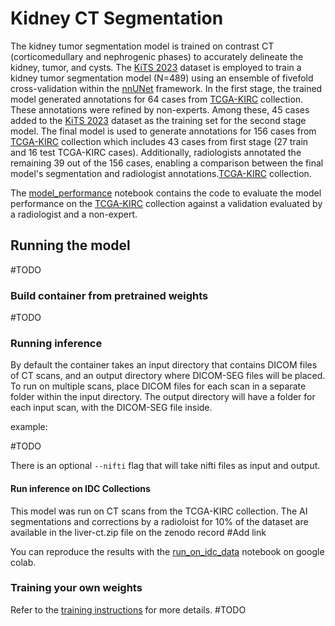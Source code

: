 # Kidney CT Segmentation

The kidney tumor segmentation model is trained on contrast CT (corticomedullary and nephrogenic phases) to accurately delineate the kidney, tumor, and cysts. The [KiTS 2023](https://kits-challenge.org/kits23/) dataset is employed to train a kidney tumor segmentation model (N=489) using an ensemble of fivefold cross-validation within the [nnUNet](https://github.com/MIC-DKFZ/nnUNet/tree/master/documentation) framework. In the first stage, the trained model generated annotations for 64 cases from [TCGA-KIRC](https://wiki.cancerimagingarchive.net/pages/viewpage.action?pageId=5800386) collection. These annotations were refined by non-experts. Among these, 45 cases added to the [KiTS 2023](https://kits-challenge.org/kits23/) dataset as the training set for the second stage model. The final model is used to generate annotations for 156 cases from [TCGA-KIRC](https://wiki.cancerimagingarchive.net/pages/viewpage.action?pageId=5800386) collection which includes 43 cases from first stage (27 train and 16 test TCGA-KIRC cases). Additionally, radiologists annotated the remaining 39 out of the 156 cases, enabling a comparison between the final model's segmentation and radiologist annotations.[TCGA-KIRC](https://wiki.cancerimagingarchive.net/pages/viewpage.action?pageId=5800386) collection.

The [model_performance](model_performance.ipynb) notebook contains the code to evaluate the model performance on the [TCGA-KIRC](https://wiki.cancerimagingarchive.net/pages/viewpage.action?pageId=5800386) collection against a validation evaluated by a radiologist and a non-expert.

## Running the model

#TODO

### Build container from pretrained weights

#TODO

### Running inference

By default the container takes an input directory that contains DICOM files of CT scans, and an output directory where DICOM-SEG files will be placed. To run on multiple scans, place DICOM files for each scan in a separate folder within the input directory. The output directory will have a folder for each input scan, with the DICOM-SEG file inside.

example:

#TODO

There is an optional `--nifti` flag that will take nifti files as input and output.

#### Run inference on IDC Collections

This model was run on CT scans from the TCGA-KIRC collection. The AI segmentations and corrections by a radioloist for 10% of the dataset are available in the liver-ct.zip file on the zenodo record #Add link

You can reproduce the results with the [run_on_idc_data](run_on_idc_data.ipynb) notebook on google colab.

### Training your own weights

Refer to the [training instructions](training.md) for more details. #TODO
